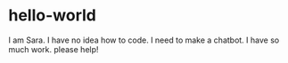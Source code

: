 # hello-world

I am Sara.
I have no idea how to code.
I need to make a chatbot. 
I have so much work. 
please help!
